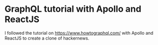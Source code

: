 # GraphQL tutorial with Apollo and ReactJS
I followed the tutorial on https://www.howtographql.com/ with Apollo and ReactJS to create a clone of hackernews.

